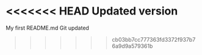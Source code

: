 <<<<<<< HEAD
Updated version
=======
My first README.md Git updated
>>>>>>> cb03bb7cc777363fd3372f937b76a9d9a579361b
